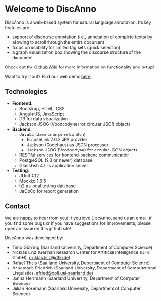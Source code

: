 # Welcome to DiscAnno
DiscAnno is a web-based system for natural language annotation.
Its key features are:
* support of discourse annotation (i.e., annotation of complete texts) by allowing to scroll through the entire document
* focus on usability for limited tag sets (quick selection)
* a graph visualization box showing the discourse structure of the document

Check out the [Github Wiki](https://github.com/annefried/discanno/wiki) for more information on functionality and setup!

Want to try it out?
Find our web demo [here](http://discanno.coli.uni-saarland.de).


## Technologies
* **Frontend**:
  * Bootstrap, HTML, CSS
  * AngularJS, JavaScript
  * D3 for data visualization
  * Jackson JSOG (Voodoodyne) for circular JSON objects
* **Backend**:
  * JavaEE (Java Enterprise Edititon)
    * EclipseLink 2.6.2 JPA provider
    * Jackson (Codehaus) as JSON processor
    * Jackson JSOG (Voodoodyne) for circular JSON objects
  * RESTful services for frontend-backend communication
  * PostgreSQL (9.3 or newer) database
  * GlassFish 4.1 as application server
* **Testing**:
  * JUnit 4.12
  * Mockito 1.9.5
  * h2 as local testing database
  * JaCoCo for report generation

## Contact
We are happy to hear from you!
If you love DiscAnno, send us an email.
If you find some bugs or if you have suggestions for improvements, please open an Issue on this github site!

DiscAnno was developed by:
* Timo Gühring (Saarland University, Department of Computer Science)
* Nicklas Linz (German Research Center for Artificial Intelligence (DFKI GmbH), nicklas.linz@dfki.de)
* Rafael Theis (Saarland University, Department of Computer Science)
* Annemarie Friedrich (Saarland University, Department of Computational Linguistics, afried@coli.uni-saarland.de)
* Janna Herrmann (Saarland University, Department of Computer Science)
* Julian Rosemann (Saarland University, Department of Computer Science)


